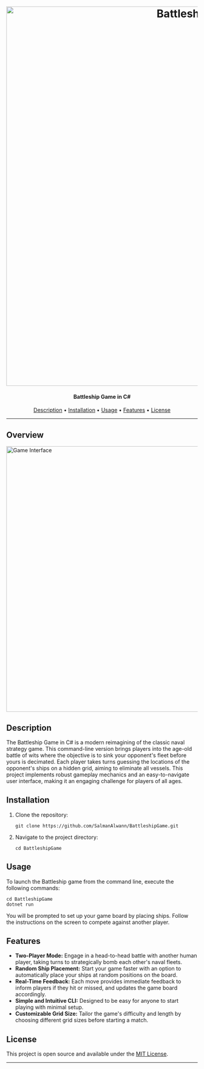 <h1 align="center">
  <img src="icons/c.png" alt="Battleship Game" width="1000px"></a>
  <br>
</h1>

<h4 align="center">Battleship Game in C#</h4>

<p align="center">
  <a href="#description">Description</a> •
  <a href="#installation">Installation</a> •
  <a href="#usage">Usage</a> •
  <a href="#features">Features</a> •
  <a href="#license">License</a>
</p>

---

<h2>Overview</h2>
<img src="icons/main.JPG" alt="Game Interface" width="700px">

<h2>Description</h2>

<p>The Battleship Game in C# is a modern reimagining of the classic naval strategy game. This command-line version brings players into the age-old battle of wits where the objective is to sink your opponent's fleet before yours is decimated. Each player takes turns guessing the locations of the opponent's ships on a hidden grid, aiming to eliminate all vessels. This project implements robust gameplay mechanics and an easy-to-navigate user interface, making it an engaging challenge for players of all ages.</p>

<h2>Installation</h2>

<ol>
  <li>Clone the repository:
  <pre><code>git clone https://github.com/SalmanAlwann/BattleshipGame.git</code></pre>
  </li>
  <li>Navigate to the project directory:
  <pre><code>cd BattleshipGame</code></pre>
  </li>
</ol>

<h2>Usage</h2>

<p>To launch the Battleship game from the command line, execute the following commands:</p>

<pre><code>cd BattleshipGame
dotnet run</code></pre>

<p>You will be prompted to set up your game board by placing ships. Follow the instructions on the screen to compete against another player.</p>

<h2>Features</h2>

<ul>
  <li><strong>Two-Player Mode:</strong> Engage in a head-to-head battle with another human player, taking turns to strategically bomb each other's naval fleets.</li>
  <li><strong>Random Ship Placement:</strong> Start your game faster with an option to automatically place your ships at random positions on the board.</li>
  <li><strong>Real-Time Feedback:</strong> Each move provides immediate feedback to inform players if they hit or missed, and updates the game board accordingly.</li>
  <li><strong>Simple and Intuitive CLI:</strong> Designed to be easy for anyone to start playing with minimal setup.</li>
  <li><strong>Customizable Grid Size:</strong> Tailor the game's difficulty and length by choosing different grid sizes before starting a match.</li>
</ul>

<h2>License</h2>

<p>This project is open source and available under the <a href="LICENSE">MIT License</a>.</p>

---
